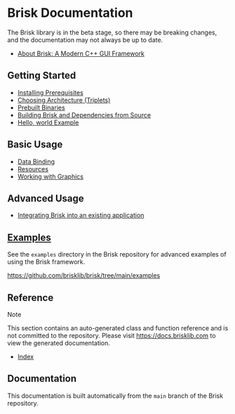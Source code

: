 # Brisk Documentation

The Brisk library is in the beta stage, so there may be breaking changes, and the documentation may not always be up to date.

* [About Brisk: A Modern C++ GUI Framework](about.md)

## Getting Started

* [Installing Prerequisites](getting_started/prerequisites.md)
* [Choosing Architecture (Triplets)](getting_started/triplets.md)
* [Prebuilt Binaries](getting_started/prebuilt_binaries.md)
* [Building Brisk and Dependencies from Source](getting_started/building.md)
* [Hello, world Example](getting_started/hello_world.md)

## Basic Usage

* [Data Binding](basic/binding.md)
* [Resources](basic/resources.md)
* [Working with Graphics](basic/graphics.md)

## Advanced Usage

* [Integrating Brisk into an existing application](advanced/integrating.md)

## [Examples](other_examples.md)

See the `examples` directory in the Brisk repository for advanced examples of using the Brisk framework.

https://github.com/brisklib/brisk/tree/main/examples

## Reference

> [!note] 
> This section contains an auto-generated class and function reference and is not committed to the repository. Please visit https://docs.brisklib.com to view the generated documentation.

* [Index](auto/refindex.md)

## Documentation

This documentation is built automatically from the `main` branch of the Brisk repository.
